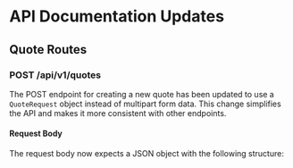 # API Documentation Updates

## Quote Routes

### POST /api/v1/quotes

The POST endpoint for creating a new quote has been updated to use a `QuoteRequest` object instead of multipart form data. This change simplifies the API and makes it more consistent with other endpoints.

#### Request Body

The request body now expects a JSON object with the following structure:

